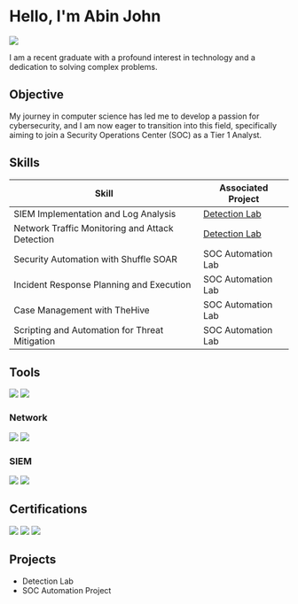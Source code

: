 # Hello, I'm Abin John
<a href="https://www.linkedin.com/in/abin-john-b98012258/"><img src="https://img.shields.io/badge/-LinkedIn-0072b1?&style=for-the-badge&logo=linkedin&logoColor=white" /></a>

I am a recent graduate with a profound interest in technology and a dedication to solving complex problems.

## Objective

My journey in computer science has led me to develop a passion for cybersecurity, and I am now eager to transition into this field, specifically aiming to join a Security Operations Center (SOC) as a Tier 1 Analyst.

## Skills

| Skill                                         | Associated Project         |
|-----------------------------------------------|----------------------------|
| SIEM Implementation and Log Analysis          | <a href="https://google.com">Detection Lab</a>|
| Network Traffic Monitoring and Attack Detection | <a href="https://google.com">Detection Lab</a>|
| Security Automation with Shuffle SOAR         | SOC Automation Lab|
| Incident Response Planning and Execution      | SOC Automation Lab|
| Case Management with TheHive                  | SOC Automation Lab|
| Scripting and Automation for Threat Mitigation | SOC Automation Lab|

## Tools
<div>
 <img src="https://img.shields.io/badge/-The%20Hive-1679A7?&style=for-the-badge&logo=The%20Hive&logoColor=white" />
 <img src="https://img.shields.io/badge/-Shuffler-1679A7?&style=for-the-badge&logo=Shuffler&logoColor=white" />
</div>

### Network
<div>
    <img src="https://img.shields.io/badge/-Wireshark-1679A7?&style=for-the-badge&logo=Wireshark&logoColor=white" />
    <img src="https://img.shields.io/badge/-tcpdump-EF3B2D?&style=for-the-badge&logo=tcpdump&logoColor=white" />
</div>

<!--
### Endpoint
<div>
    <img src="https://img.shields.io/badge/-Microsoft_Defender_for_Endpoint-00A4EF?&style=for-the-badge&logo=Microsoft&logoColor=white" />
    <img src="https://img.shields.io/badge/-Velociraptor-4B275F?&style=for-the-badge&logo=Velociraptor&logoColor=white" />
</div>
-->

### SIEM
<div>
    <img src="https://img.shields.io/badge/-Wazuh-1679A7?&style=for-the-badge&logo=Wazuh&logoColor=white" />
    <img src="https://img.shields.io/badge/-Splunk-000000?&style=for-the-badge&logo=Splunk&logoColor=white" />
</div>

## Certifications
<div>
<img src="https://img.shields.io/badge/-CEH-FF0000?&style=for-the-badge&logo=EC-Council&logoColor=white" />
<img src="https://img.shields.io/badge/-Certified%20Analytics%20Professional-007ACC?&style=for-the-badge&logo=DataCamp&logoColor=white" />
<img src="https://img.shields.io/badge/-Advanced%20Diploma%20in%20Cyber%20Defense-007ACC?&style=for-the-badge" />
<!--<img src="https://img.shields.io/badge/-CDSA-006400?&style=for-the-badge&logoColor=white" />
!<img src="https://img.shields.io/badge/-CCD-000080?&style=for-the-badge&logoColor=white" /> -->
</div>

## Projects
- Detection Lab
- SOC Automation Project

